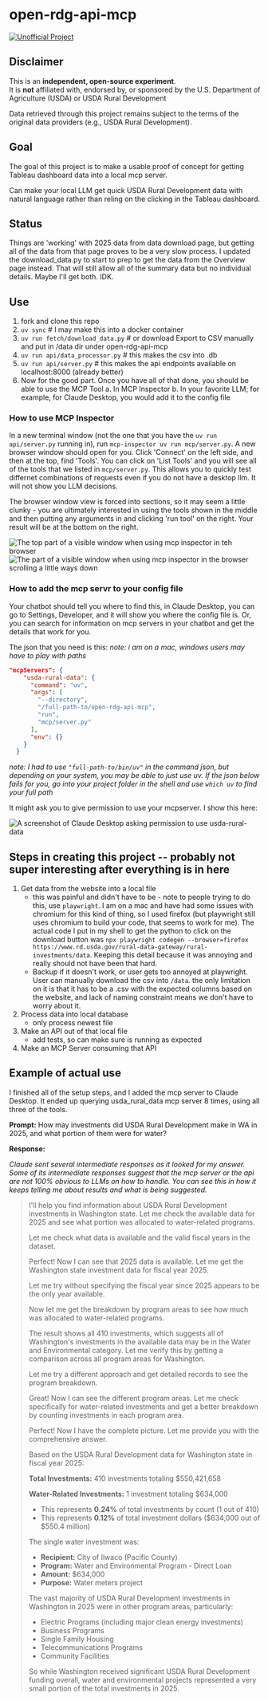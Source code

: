 # open-rdg-api-mcp

[![Unofficial Project](https://img.shields.io/badge/Unofficial-purple)](#disclaimer) 

## Disclaimer <a name="disclaimer"></a>
This is an **independent, open-source experiment**.  
It is **not** affiliated with, endorsed by, or sponsored by the U.S. Department of Agriculture (USDA) or USDA Rural Development

Data retrieved through this project remains subject to the terms of the original data providers (e.g., USDA Rural Development).

## Goal
The goal of this project is to make a usable proof of concept for getting Tableau dashboard data into a local mcp server. 

Can make your local LLM get quick USDA Rural Development data with natural language rather than reling on the clicking in the Tableau dashboard. 

## Status
Things are 'working' with 2025 data from data download page, but getting all of the data from that page proves to be a very slow process. I updated the download_data.py to start to prep to get the data from the Overview page instead. That will still allow all of the summary data but no individual details. Maybe I'll get both. IDK. 

## Use
1. fork and clone this repo
2. `uv sync` # I may make this into a docker container
3. `uv run fetch/download_data.py` # or download Export to CSV manually and put in /data dir under open-rdg-api-mcp
4. `uv run api/data_processor.py` # this makes the csv into .db
5. `uv run api/server.py` # this makes the api endpoints available on localhost:8000 (already better)
6. Now for the good part. Once you have all of that done, you should be able to use the MCP Tool
    a. In MCP Inspector
    b. In your favorite LLM; for example, for Claude Desktop, you would add it to the config file

### How to use MCP Inspector
In a new terminal window (not the one that you have the `uv run api/server.py` running in), run `mcp-inspector uv run mcp/server.py`. 
A new browser window should open for you. Click 'Connect' on the left side, and then at the top, find 'Tools'. You can click on 'List Tools' and you will see all of the tools that we listed in `mcp/server.py`. This allows you to quickly test differnet combinations of requests even if you do not have a desktop llm. It will not show you LLM decisions. 

The browser window view is forced into sections, so it may seem a little clunky - you are ultimately interested in using the tools shown in the middle and then putting any arguments in and clicking 'run tool' on the right. Your result will be at the bottom on the right. 

![The top part of a visible window when using mcp inspector in teh browser](https://github.com/monkeywithacupcake/open-rdg-api-mcp/blob/main/_img/mcp_inspector_top.jpg?raw=true)
![The part of a visible window when using mcp inspector in the browser scrolling a little ways down](https://github.com/monkeywithacupcake/open-rdg-api-mcp/blob/main/_img/mcp_inspector_scroll.jpg?raw=true)


### How to add the mcp servr to your config file
Your chatbot should tell you where to find this, in Claude Desktop, you can go to Settings, Developer, and it will show you where the config file is. Or, you can search for information on mcp servers in your chatbot and get the details that work for you.

The json that you need is this: 
*note: i am on a mac, windows users may have to play with paths*

```json
"mcpServers": {
    "usda-rural-data": {
      "command": "uv", 
      "args": [
        "--directory",
        "/full-path-to/open-rdg-api-mcp",
        "run",
        "mcp/server.py"
      ],
      "env": {}
    }
  }
```
*note: I had to use `"full-path-to/bin/uv"` in the command json, but depending on your system, you may be able to just use uv. If the json below fails for you, go into your project folder in the shell and use `which uv` to find your full path*

It might ask you to give permission to use your mcpserver. I show this here:

![A screenshot of Claude Desktop asking permission to use usda-rural-data](https://github.com/monkeywithacupcake/open-rdg-api-mcp/blob/main/_img/claude_desktop_using_mcp.jpg?raw=true)



## Steps in creating this project -- probably not super interesting after everything is in here
1. Get data from the website into a local file
    - this was painful and didn't have to be - note to people trying to do this, use `playwright`. I am on a mac and have had some issues with chromium for this kind of thing, so I used firefox (but playwright still uses chromium to build your code, that seems to work for me). The actual code I put in my shell to get the python to click on the download button was `npx playwright codegen --browser=firefox https://www.rd.usda.gov/rural-data-gateway/rural-investments/data`. Keeping this detail because it was annoying and really should not have been that hard.
   - Backup if it doesn't work, or user gets too annoyed at playwright. User can manually download the csv into `/data`. the only limitation on it is that it has to be a .csv with the expected columns based on the website, and lack of naming constraint means we don't have to worry about it.
2.  Process data into local database
    - only process newest file
3.  Make an API out of that local file
    - add tests, so can make sure is running as expected
4.  Make an MCP Server consuming that API


## Example of actual use
I finished all of the setup steps, and I added the mcp server to Claude Desktop. It ended up querying usda_rural_data mcp server 8 times, using all three of the tools. 

**Prompt:**
How may investments did USDA Rural Development make in WA in 2025, and what portion of them were for water?

**Response:**

*Claude sent several intermediate responses as it looked for my answer. Some of its intermediate responses suggest that the mcp server or the api are not 100% obvious to LLMs on how to handle. You can see this in how it keeps telling me about results and what is being suggested.* 

> I'll help you find information about USDA Rural Development investments in Washington state. Let me check the available data for 2025 and see what portion was allocated to water-related programs.
>
> Let me check what data is available and the valid fiscal years in the dataset.
>
> Perfect! Now I can see that 2025 data is available. Let me get the Washington state investment data for fiscal year 2025.
>
> Let me try without specifying the fiscal year since 2025 appears to be the only year available.
>
> Now let me get the breakdown by program areas to see how much was allocated to water-related programs.
>
> The result shows all 410 investments, which suggests all of Washington's investments in the available data may be in the Water and Environmental category. Let me verify this by getting a comparison across all program areas for Washington.
>
> Let me try a different approach and get detailed records to see the program breakdown.
>
> Great! Now I can see the different program areas. Let me check specifically for water-related investments and get a better breakdown by counting investments in each program area.
>
> Perfect! Now I have the complete picture. Let me provide you with the comprehensive answer.
>   
> Based on the USDA Rural Development data for Washington state in fiscal year 2025:
>
> **Total Investments:** 410 investments totaling $550,421,658
>
> **Water-Related Investments:** 1 investment totaling $634,000
>- This represents **0.24%** of total investments by count (1 out of 410)
>- This represents **0.12%** of total investment dollars ($634,000 out of $550.4 million)
>
> The single water investment was:
>- **Recipient:** City of Ilwaco (Pacific County)
>- **Program:** Water and Environmental Program - Direct Loan
>- **Amount:** $634,000
>- **Purpose:** Water meters project
>
> The vast majority of USDA Rural Development investments in Washington in 2025 were in other program areas, particularly:
>- Electric Programs (including major clean energy investments)
>- Business Programs
>- Single Family Housing
>- Telecommunications Programs
>- Community Facilities
> 
> So while Washington received significant USDA Rural Development funding overall, water and environmental projects represented a very small portion of the total investments in 2025.